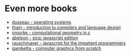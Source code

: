 # Even more books

- [dusseau - operating systems](https://www.amazon.it/Operating-Systems-Three-Easy-Pieces/dp/198508659X/ref=pd_sim_sccl_2_18/257-3293474-5818620?pd_rd_w=ZJpmz&pf_rd_p=0a8fd29c-6c57-4a75-a733-6fbd6f4ebb63&pf_rd_r=W0R27XX5JSW2X78WAYWM&pd_rd_r=c337581a-7068-422c-8baf-4bd2698afbc6&pd_rd_wg=8TO0O&pd_rd_i=198508659X&psc=1)
- [thain - introduction to compilers and language design](https://www.amazon.it/Introduction-Compilers-Language-Design-Second/dp/B08BFWKRJH/ref=pd_bxgy_img_1/262-3710502-5555805?pd_rd_w=oXgBz&pf_rd_p=33067109-a506-4980-8821-e43563e26fd9&pf_rd_r=MWHNTM90CVDJFE86XKWG&pd_rd_r=dd4f59c4-05d7-4b60-aec0-cf53a4ab996e&pd_rd_wg=DuMWl&pd_rd_i=B08BFWKRJH&psc=1)
- [orourke - computational geometry in c](https://www.amazon.it/Computational-Geometry-C-Joseph-ORourke/dp/0521649765/ref=sr_1_2?__mk_it_IT=%C3%85M%C3%85%C5%BD%C3%95%C3%91&crid=NJXAPRALDE3Z&keywords=computational+geometry&qid=1641080420&sprefix=computational+geometry%2Caps%2C110&sr=8-2)
- [abelson - sicp: javascript edition](https://www.amazon.it/Structure-Interpretation-Computer-Programs-JavaScript/dp/0262543230/ref=sr_1_27?__mk_it_IT=%C3%85M%C3%85%C5%BD%C3%95%C3%91&crid=UVBLYKU0U1QN&keywords=javascript&qid=1645140835&sprefix=javascrip%2Caps%2C102&sr=8-27)
- [rauschmayer - javascript fot the impatient programmers](https://www.amazon.it/JavaScript-impatient-programmers-Axel-Rauschmayer/dp/1091210098/ref=sr_1_1?__mk_it_IT=%C3%85M%C3%85%C5%BD%C3%95%C3%91&crid=1P3XADBDYKSS7&keywords=JavaScript+for+impatient+programmers&qid=1649351086&sprefix=javascript+for+impatient+programmers%2Caps%2C168&sr=8-1)
- [gambetta - computer graphics from scratch](https://www.amazon.it/Computer-Graphics-Scratch-Gabriel-Gambetta/dp/1718500769/ref=sr_1_6?__mk_it_IT=%C3%85M%C3%85%C5%BD%C3%95%C3%91&crid=1TAO71X4NAVQH&keywords=computer+graphic&qid=1655816848&sprefix=computer+graphic%2Caps%2C93&sr=8-6)


<!-- - [anderson - security engineering](https://www.amazon.it/Security-Engineering-Building-Dependable-Distributed/dp/0470068523/ref=sr_1_4?keywords=security+engineering&qid=1656744599&sprefix=security+enginee%2Caps%2C103&sr=8-4) -->
<!-- - [ferguson - java power tools](https://www.amazon.it/Java-Power-Tools-Ferguson-Smart/dp/0596527934/ref=sr_1_3?__mk_it_IT=%C3%85M%C3%85%C5%BD%C3%95%C3%91&crid=3NXTN5O6GEE13&keywords=o%27reilly+Power+Tools&qid=1656235333&sprefix=o+reilly+power+tools%2Caps%2C86&sr=8-3) -->
<!-- - [burns - security power tools](https://www.amazon.it/Security-Power-Tools-Bryan-Burns/dp/0596009631/ref=sr_1_3?__mk_it_IT=%C3%85M%C3%85%C5%BD%C3%95%C3%91&crid=2GIEBHA5PPG77&keywords=Security+Power+Tools&qid=1656235075&sprefix=security+power+tools%2Caps%2C95&sr=8-3) -->
<!-- - [cole - network security bible](https://www.amazon.it/Network-Security-Bible-Eric-Cole/dp/0470502495/ref=sr_1_35?__mk_it_IT=%C3%85M%C3%85%C5%BD%C3%95%C3%91&crid=5EFZBS2BPA2K&keywords=network+security&qid=1656139479&s=books&sprefix=network+security%2Cstripbooks%2C91&sr=1-35) -->
<!-- - [sosinsky - networking bible](https://www.amazon.it/Networking-Bible-Barrie-Sosinsky/dp/0470431318/ref=sr_1_4?__mk_it_IT=%C3%85M%C3%85%C5%BD%C3%95%C3%91&crid=CL4C4CFBWZFD&keywords=Networking+bible&qid=1656164519&s=books&sprefix=networking+bible%2Cstripbooks%2C128&sr=1-4) -->
<!-- - [graff - secure coding](https://www.amazon.it/Secure-Coding-Principles-Mark-Graff/dp/0596002424/ref=sr_1_10?__mk_it_IT=%C3%85M%C3%85%C5%BD%C3%95%C3%91&crid=170O9VJBQJ9OF&keywords=secure+programming&qid=1656347360&sprefix=secure+programmin%2Caps%2C101&sr=8-10) -->


<!-- - [murphy - probabilistic machine learning](https://www.amazon.it/Probabilistic-Machine-Learning-Kevin-Murphy/dp/0262046822/?_encoding=UTF8&pd_rd_w=pAtHs&content-id=amzn1.sym.eca5a169-db9c-4859-8139-a28a47602e5d&pf_rd_p=eca5a169-db9c-4859-8139-a28a47602e5d&pf_rd_r=YGVS5WMAXTV73XQ0P6HT&pd_rd_wg=GkaWV&pd_rd_r=2f8b06b5-b099-4e65-a3ea-92265de2186b&ref_=pd_gw_bmx_gp_339q0kcn) -->
<!-- - [sutton - reinforcement learning](https://www.amazon.it/Reinforcement-Learning-Introduction-Richard-Sutton/dp/0262039249/ref=pd_bxgy_sccl_1/257-5658419-2499918?pd_rd_w=FBboI&content-id=amzn1.sym.021d3b67-e6af-4e84-bd7c-b0e39059f4f1&pf_rd_p=021d3b67-e6af-4e84-bd7c-b0e39059f4f1&pf_rd_r=CK662HMCZM7VFEDMN6ZS&pd_rd_wg=xcA7N&pd_rd_r=6a5fd532-fe39-4993-b3f7-eaa0d30ef6fe&pd_rd_i=0262039249&psc=1) -->

<!-- - [sannella - introduction to computation: haskell, logi and automata](https://www.amazon.it/Introduction-Computation-Haskell-Logic-Automata/dp/3030769070/ref=sr_1_48?__mk_it_IT=%C3%85M%C3%85%C5%BD%C3%95%C3%91&crid=3186378MGZRA8&keywords=haskell&qid=1651425822&sprefix=haskell%2Caps%2C97&sr=8-48) -->
<!-- - [stone - algorithms for functional programming](https://www.amazon.it/Algorithms-Functional-Programming-David-Stone/dp/3662586096/ref=rvi_sccl_14/258-1197898-0621226?pd_rd_w=lXYZ8&pf_rd_p=034079e9-a9b3-4dde-baaf-9e398ee2f758&pf_rd_r=C80439BN15ZZAJAY177N&pd_rd_r=f72ce0fb-a304-4434-88c7-e0558e91ead5&pd_rd_wg=ZTDId&pd_rd_i=3662586096&psc=1) -->

